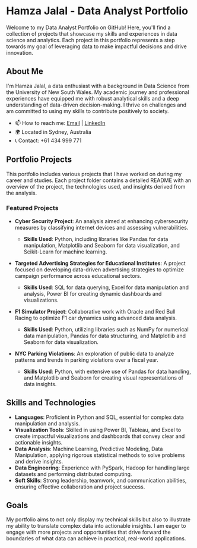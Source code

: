 # Hamza Jalal - Data Analyst Portfolio

Welcome to my Data Analyst Portfolio on GitHub! Here, you'll find a collection of projects that showcase my skills and experiences in data science and analytics. Each project in this portfolio represents a step towards my goal of leveraging data to make impactful decisions and drive innovation.

## About Me
I'm Hamza Jalal, a data enthusiast with a background in Data Science from the University of New South Wales. My academic journey and professional experiences have equipped me with robust analytical skills and a deep understanding of data-driven decision-making. I thrive on challenges and am committed to using my skills to contribute positively to society.

- 📫 How to reach me: [Email](mailto:hamzajalal23@gmail.com) | [LinkedIn](https://www.linkedin.com/in/hamza-jalal-31b3a6180)
- 🌍 Located in Sydney, Australia
- 📞 Contact: +61 434 999 771

## Portfolio Projects
This portfolio includes various projects that I have worked on during my career and studies. Each project folder contains a detailed README with an overview of the project, the technologies used, and insights derived from the analysis.

### Featured Projects
- **Cyber Security Project**: An analysis aimed at enhancing cybersecurity measures by classifying internet devices and assessing vulnerabilities.
  - **Skills Used**: Python, including libraries like Pandas for data manipulation, Matplotlib and Seaborn for data visualization, and Scikit-Learn for machine learning.
  
- **Targeted Advertising Strategies for Educational Institutes**: A project focused on developing data-driven advertising strategies to optimize campaign performance across educational sectors.
  - **Skills Used**: SQL for data querying, Excel for data manipulation and analysis, Power BI for creating dynamic dashboards and visualizations.

- **F1 Simulator Project**: Collaborative work with Oracle and Red Bull Racing to optimize F1 car dynamics using advanced data analysis.
  - **Skills Used**: Python, utilizing libraries such as NumPy for numerical data manipulation, Pandas for data structuring, and Matplotlib and Seaborn for data visualization.

- **NYC Parking Violations**: An exploration of public data to analyze patterns and trends in parking violations over a fiscal year.
  - **Skills Used**: Python, with extensive use of Pandas for data handling, and Matplotlib and Seaborn for creating visual representations of data insights.

## Skills and Technologies
- **Languages**: Proficient in Python and SQL, essential for complex data manipulation and analysis.
- **Visualization Tools**: Skilled in using Power BI, Tableau, and Excel to create impactful visualizations and dashboards that convey clear and actionable insights.
- **Data Analysis**: Machine Learning, Predictive Modeling, Data Manipulation, applying rigorous statistical methods to solve problems and derive insights.
- **Data Engineering**: Experience with PySpark, Hadoop for handling large datasets and performing distributed computing.
- **Soft Skills**: Strong leadership, teamwork, and communication abilities, ensuring effective collaboration and project success.

## Goals
My portfolio aims to not only display my technical skills but also to illustrate my ability to translate complex data into actionable insights. I am eager to engage with more projects and opportunities that drive forward the boundaries of what data can achieve in practical, real-world applications.
